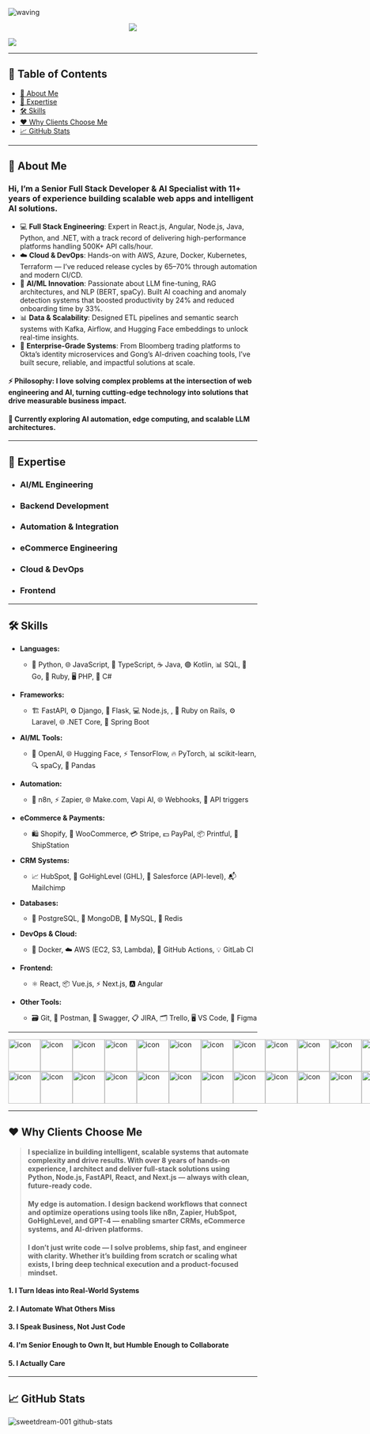 
![waving](https://capsule-render.vercel.app/api?type=waving&height=200&text=Welcome!&fontAlign=80&fontAlignY=40&color=gradient)
<p align= "center">
  <img src="https://readme-typing-svg.demolab.com?font=Fira+Code&center=true&multiline=true&width=500&height=80&lines=%22The+beauty+of+software+lies+not+in;+its+complexity%2C+but+in+its+simplicity.%22+;+-Me" />
</p>

<img src="https://social-innovation.hitachi/-/media/project/hitachi/sib/en-in/knowledge-hub/techverse/ai-and-automation/automation-revolution.jpg?la=en-IN&upd=20240924064406Z&hash=009E280685CD0871F07C16D42B6D2522" />
<hr/>

## 📌 Table of Contents

- [🌟 About Me](#about-me)
- [🧠 Expertise](#expertise)
- [🛠️ Skills](#skills)
- [❤️ Why Clients Choose Me](#why-clients-choose-me)
- [📈 GitHub Stats](#github-stats)
  
<hr/>

<h2 id="about-me">🌟 About Me</h2>

### Hi, I’m a Senior Full Stack Developer & AI Specialist with 11+ years of experience building scalable web apps and intelligent AI solutions.
- :computer: **Full Stack Engineering**: Expert in React.js, Angular, Node.js, Java, Python, and .NET, with a track record of delivering high-performance platforms handling 500K+ API calls/hour.
- :cloud: **Cloud & DevOps**: Hands-on with AWS, Azure, Docker, Kubernetes, Terraform — I’ve reduced release cycles by 65–70% through automation and modern CI/CD.
- :brain: **AI/ML Innovation**: Passionate about LLM fine-tuning, RAG architectures, and NLP (BERT, spaCy). Built AI coaching and anomaly detection systems that boosted productivity by 24% and reduced onboarding time by 33%.
- :bar_chart: **Data & Scalability**: Designed ETL pipelines and semantic search systems with Kafka, Airflow, and Hugging Face embeddings to unlock real-time insights.
- :closed_lock_with_key: **Enterprise-Grade Systems**: From Bloomberg trading platforms to Okta’s identity microservices and Gong’s AI-driven coaching tools, I’ve built secure, reliable, and impactful solutions at scale.
#### :zap: **Philosophy**: I love solving complex problems at the intersection of web engineering and AI, turning cutting-edge technology into solutions that drive measurable business impact.
#### :seedling: Currently exploring AI automation, edge computing, and scalable LLM architectures.

<hr/>

<h2 id="expertise">🧠 Expertise</h2>

- ### AI/ML Engineering
- ### Backend Development
- ### Automation & Integration
- ### eCommerce Engineering
- ### Cloud & DevOps
- ### Frontend

<hr />

<h2 id="skills">🛠️ Skills</h2>

- **Languages:**
  - 🐍 Python, 🌐 JavaScript, 🔷 TypeScript, ☕ Java, 🟣 Kotlin, 📊 SQL, 🚀 Go, 💎 Ruby, 🖥️ PHP, 🔢 C#

- **Frameworks:**
  - 🏗️ FastAPI, ⚙️ Django, 🐍 Flask, 💻 Node.js, , 💎 Ruby on Rails, ⚙️ Laravel, 🌐 .NET Core, 🍃 Spring Boot

- **AI/ML Tools:**
  - 🧠 OpenAI, 🌐 Hugging Face, ⚡ TensorFlow, 🔥 PyTorch, 📊 scikit-learn, 🔍 spaCy, 🧮 Pandas

- **Automation:**
  - 🤖 n8n, ⚡ Zapier, 🌐 Make.com, Vapi AI, 🌐 Webhooks, 🔗 API triggers

- **eCommerce & Payments:**
  - 🛍️ Shopify, 🛒 WooCommerce, 💳 Stripe, 💵 PayPal, 📦 Printful, 🚚 ShipStation

- **CRM Systems:**
  - 📈 HubSpot, 🚀 GoHighLevel (GHL), 🏢 Salesforce (API-level), 📬 Mailchimp

- **Databases:**
  - 🐘 PostgreSQL, 🍃 MongoDB, 🐬 MySQL, 🧭 Redis

- **DevOps & Cloud:**
  - 🐳 Docker, ☁️ AWS (EC2, S3, Lambda), 🔧 GitHub Actions, 💡 GitLab CI

- **Frontend:**
  - ⚛️ React, 📦 Vue.js, ⚡ Next.js, 🅰️ Angular

- **Other Tools:**
  - 🗃️ Git, 📡 Postman, 📜 Swagger, 📋 JIRA, 🗂️ Trello, 🖥️ VS Code, 🎨 Figma

<hr/>

<div style="display: flex; align-items: flex-start;"><img src="https://techstack-generator.vercel.app/js-icon.svg" alt="icon" width="65" height="65" /><img src="https://techstack-generator.vercel.app/csharp-icon.svg" alt="icon" width="65" height="65" /><img src="https://techstack-generator.vercel.app/react-icon.svg" alt="icon" width="65" height="65" /><img src="https://techstack-generator.vercel.app/redux-icon.svg" alt="icon" width="65" height="65" /><img src="https://techstack-generator.vercel.app/jest-icon.svg" alt="icon" width="65" height="65" /><img src="https://techstack-generator.vercel.app/python-icon.svg" alt="icon" width="65" height="65" /><img src="https://techstack-generator.vercel.app/django-icon.svg" alt="icon" width="65" height="65" /><img src="https://techstack-generator.vercel.app/restapi-icon.svg" alt="icon" width="65" height="65" /><img src="https://techstack-generator.vercel.app/graphql-icon.svg" alt="icon" width="65" height="65" /><img src="https://techstack-generator.vercel.app/github-icon.svg" alt="icon" width="65" height="65" /><img src="https://techstack-generator.vercel.app/nginx-icon.svg" alt="icon" width="65" height="65" /><img src="https://techstack-generator.vercel.app/mysql-icon.svg" alt="icon" width="65" height="65" /><img src="https://techstack-generator.vercel.app/aws-icon.svg" alt="icon" width="65" height="65" /></div><div style="display: flex; align-items: flex-start;"><img src="https://techstack-generator.vercel.app/ts-icon.svg" alt="icon" width="65" height="65" /><img src="https://techstack-generator.vercel.app/rescript-icon.svg" alt="icon" width="65" height="65" /><img src="https://techstack-generator.vercel.app/cpp-icon.svg" alt="icon" width="65" height="65" /><img src="https://techstack-generator.vercel.app/sass-icon.svg" alt="icon" width="65" height="65" /><img src="https://techstack-generator.vercel.app/gatsby-icon.svg" alt="icon" width="65" height="65" /><img src="https://techstack-generator.vercel.app/webpack-icon.svg" alt="icon" width="65" height="65" /><img src="https://techstack-generator.vercel.app/prettier-icon.svg" alt="icon" width="65" height="65" /><img src="https://techstack-generator.vercel.app/eslint-icon.svg" alt="icon" width="65" height="65" /><img src="https://techstack-generator.vercel.app/docker-icon.svg" alt="icon" width="65" height="65" /><img src="https://techstack-generator.vercel.app/raspberrypi-icon.svg" alt="icon" width="65" height="65" /><img src="https://techstack-generator.vercel.app/kubernetes-icon.svg" alt="icon" width="65" height="65" /><img src="https://techstack-generator.vercel.app/java-icon.svg" alt="icon" width="65" height="65" /><img src="https://techstack-generator.vercel.app/testinglibrary-icon.svg" alt="icon" width="65" height="65" /></div>

<hr/>

<h2 id="why-clients-choose-me">❤️ Why Clients Choose Me</h2>

> #### I specialize in building intelligent, scalable systems that automate complexity and drive results. With over 8 years of hands-on experience, I architect and deliver full-stack solutions using Python, Node.js, FastAPI, React, and Next.js — always with clean, future-ready code.
> #### My edge is automation. I design backend workflows that connect and optimize operations using tools like n8n, Zapier, HubSpot, GoHighLevel, and GPT-4 — enabling smarter CRMs, eCommerce systems, and AI-driven platforms.
> #### I don’t just write code — I solve problems, ship fast, and engineer with clarity. Whether it’s building from scratch or scaling what exists, I bring deep technical execution and a product-focused mindset.

#### 1. I Turn Ideas into Real-World Systems
#### 2. I Automate What Others Miss
#### 3. I Speak Business, Not Just Code
#### 4. I'm Senior Enough to Own It, but Humble Enough to Collaborate
#### 5. I Actually Care
   
<hr/>

<h2 id="github-stats">📈 GitHub Stats</h2>
  
![sweetdream-001 github-stats](https://stats.dooboo.io/api/github-stats-advanced?login=sweetdream-001)
